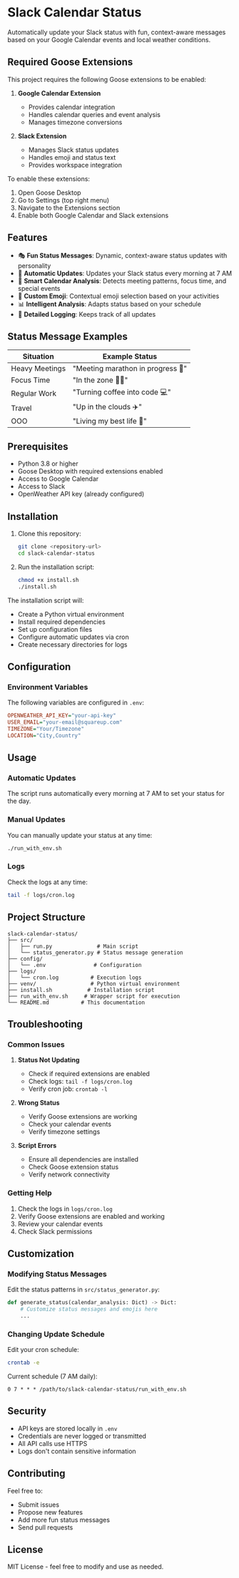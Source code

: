 # Slack Calendar Status

Automatically update your Slack status with fun, context-aware messages based on your Google Calendar events and local weather conditions.

## Required Goose Extensions

This project requires the following Goose extensions to be enabled:

1. **Google Calendar Extension**
   - Provides calendar integration
   - Handles calendar queries and event analysis
   - Manages timezone conversions

2. **Slack Extension**
   - Manages Slack status updates
   - Handles emoji and status text
   - Provides workspace integration

To enable these extensions:
1. Open Goose Desktop
2. Go to Settings (top right menu)
3. Navigate to the Extensions section
4. Enable both Google Calendar and Slack extensions

## Features

- 🎭 **Fun Status Messages**: Dynamic, context-aware status updates with personality
- 🔄 **Automatic Updates**: Updates your Slack status every morning at 7 AM
- 📅 **Smart Calendar Analysis**: Detects meeting patterns, focus time, and special events
- 🎯 **Custom Emoji**: Contextual emoji selection based on your activities
- 📊 **Intelligent Analysis**: Adapts status based on your schedule
- 🔔 **Detailed Logging**: Keeps track of all updates

## Status Message Examples

| Situation | Example Status |
|-----------|---------------|
| Heavy Meetings | "Meeting marathon in progress 🎪" |
| Focus Time | "In the zone 🧘‍♀️" |
| Regular Work | "Turning coffee into code 💻" |
| Travel | "Up in the clouds ✈️" |
| OOO | "Living my best life 🌺" |

## Prerequisites

- Python 3.8 or higher
- Goose Desktop with required extensions enabled
- Access to Google Calendar
- Access to Slack
- OpenWeather API key (already configured)

## Installation

1. Clone this repository:
   ```bash
   git clone <repository-url>
   cd slack-calendar-status
   ```

2. Run the installation script:
   ```bash
   chmod +x install.sh
   ./install.sh
   ```

The installation script will:
- Create a Python virtual environment
- Install required dependencies
- Set up configuration files
- Configure automatic updates via cron
- Create necessary directories for logs

## Configuration

### Environment Variables
The following variables are configured in `.env`:

```ini
OPENWEATHER_API_KEY="your-api-key"
USER_EMAIL="your-email@squareup.com"
TIMEZONE="Your/Timezone"
LOCATION="City,Country"
```

## Usage

### Automatic Updates
The script runs automatically every morning at 7 AM to set your status for the day.

### Manual Updates
You can manually update your status at any time:

```bash
./run_with_env.sh
```

### Logs
Check the logs at any time:
```bash
tail -f logs/cron.log
```

## Project Structure

```
slack-calendar-status/
├── src/
│   ├── run.py              # Main script
│   └── status_generator.py # Status message generation
├── config/
│   └── .env               # Configuration
├── logs/
│   └── cron.log          # Execution logs
├── venv/                 # Python virtual environment
├── install.sh           # Installation script
├── run_with_env.sh     # Wrapper script for execution
└── README.md          # This documentation
```

## Troubleshooting

### Common Issues

1. **Status Not Updating**
   - Check if required extensions are enabled
   - Check logs: `tail -f logs/cron.log`
   - Verify cron job: `crontab -l`

2. **Wrong Status**
   - Verify Goose extensions are working
   - Check your calendar events
   - Verify timezone settings

3. **Script Errors**
   - Ensure all dependencies are installed
   - Check Goose extension status
   - Verify network connectivity

### Getting Help

1. Check the logs in `logs/cron.log`
2. Verify Goose extensions are enabled and working
3. Review your calendar events
4. Check Slack permissions

## Customization

### Modifying Status Messages

Edit the status patterns in `src/status_generator.py`:

```python
def generate_status(calendar_analysis: Dict) -> Dict:
    # Customize status messages and emojis here
    ...
```

### Changing Update Schedule

Edit your cron schedule:
```bash
crontab -e
```

Current schedule (7 AM daily):
```
0 7 * * * /path/to/slack-calendar-status/run_with_env.sh
```

## Security

- API keys are stored locally in `.env`
- Credentials are never logged or transmitted
- All API calls use HTTPS
- Logs don't contain sensitive information

## Contributing

Feel free to:
- Submit issues
- Propose new features
- Add more fun status messages
- Send pull requests

## License

MIT License - feel free to modify and use as needed.
